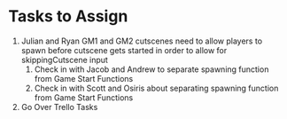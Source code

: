 # Tasks to Assign
1. Julian and Ryan GM1 and GM2 cutscenes need to allow players to spawn before cutscene gets started in order to allow for skippingCutscene input
   1. Check in with Jacob and Andrew to separate spawning function from Game Start Functions
   2. Check in with Scott and Osiris about separating spawning function from Game Start Functions
2. Go Over Trello Tasks